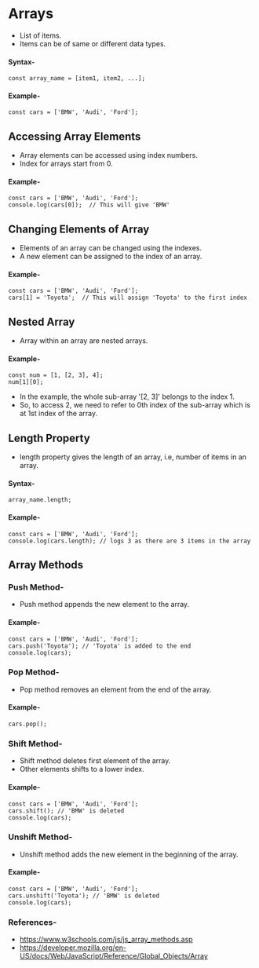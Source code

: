# Arrays

- List of items.
- Items can be of same or different data types.

#### Syntax-
	const array_name = [item1, item2, ...]; 

#### Example-
	const cars = ['BMW', 'Audi', 'Ford'];

## Accessing Array Elements

- Array elements can be accessed using index numbers.
- Index for arrays start from 0.

#### Example-
	const cars = ['BMW', 'Audi', 'Ford'];
	console.log(cars[0]);  // This will give 'BMW'

## Changing Elements of Array

- Elements of an array can be changed using the indexes.
- A new element can be assigned to the index of an array.

#### Example-
	const cars = ['BMW', 'Audi', 'Ford'];
	cars[1] = 'Toyota';  // This will assign 'Toyota' to the first index

## Nested Array

- Array within an array are nested arrays.

#### Example-
	const num = [1, [2, 3], 4];
	num[1][0];

- In the example, the whole sub-array '[2, 3]' belongs to the index 1.
- So, to access 2, we need to refer to 0th index of the sub-array which is at 1st index of the array.

## Length Property
- length property gives the length of an array, i.e, number of items in an array.

#### Syntax-
	array_name.length;

#### Example-
	const cars = ['BMW', 'Audi', 'Ford'];
	console.log(cars.length); // logs 3 as there are 3 items in the array

## Array Methods

### Push Method-
- Push method appends the new element to the array.

#### Example-
	const cars = ['BMW', 'Audi', 'Ford'];
	cars.push('Toyota'); // 'Toyota' is added to the end
	console.log(cars);

### Pop Method-
- Pop method removes an element from the end of the array.

#### Example-
	cars.pop();

### Shift Method-
- Shift method deletes first element of the array.
- Other elements shifts to a lower index.

#### Example-
	const cars = ['BMW', 'Audi', 'Ford'];
	cars.shift(); // 'BMW' is deleted 
	console.log(cars);

### Unshift Method-
- Unshift method adds the new element in the beginning of the array.
 
#### Example-
	const cars = ['BMW', 'Audi', 'Ford'];
	cars.unshift('Toyota'); // 'BMW' is deleted 
	console.log(cars);

### References-
- https://www.w3schools.com/js/js_array_methods.asp
- https://developer.mozilla.org/en-US/docs/Web/JavaScript/Reference/Global_Objects/Array

